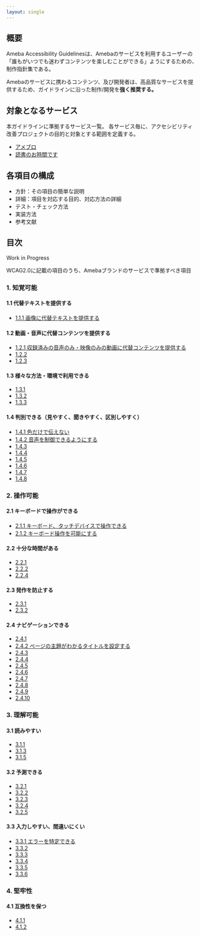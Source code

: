 ```yaml
---
layout: single
---
```


## 概要

Ameba Accessibility Guidelinesは、Amebaのサービスを利用するユーザーの「誰もがいつでも迷わずコンテンツを楽しむことができる」ようにするための、制作指針集である。

Amebaのサービスに携わるコンテンツ、及び開発者は、高品質なサービスを提供するため、ガイドラインに沿った制作/開発を**強く推奨する。**

## 対象となるサービス

本ガイドラインに準拠するサービス一覧。
各サービス毎に、アクセシビリティ改善プロジェクトの目的と対象とする範囲を定義する。

- [アメブロ](/a11y-guidelines/services#アメブロ)
- [読書のお時間です](/a11y-guidelines/services#読書のお時間です)

## 各項目の構成

- 方針：その項目の簡単な説明
- 詳細：項目を対応する目的、対応方法の詳細
- テスト・チェック方法
- 実装方法
- 参考文献

## 目次

Work in Progress

WCAG2.0に記載の項目のうち、Amebaブランドのサービスで準拠すべき項目

### 1. 知覚可能

#### 1.1 代替テキストを提供する

- [1.1.1 画像に代替テキストを提供する](/a11y-guidelines/1/1/1)

#### 1.2 動画・音声に代替コンテンツを提供する

- [1.2.1 収録済みの音声のみ・映像のみの動画に代替コンテンツを提供する](/a11y-guidelines/1/2/1)
- [1.2.2](/a11y-guidelines/1/2/2)
- [1.2.3](/a11y-guidelines/1/2/3)

#### 1.3 様々な方法・環境で利用できる

- [1.3.1](/a11y-guidelines/1/3/1)
- [1.3.2](/a11y-guidelines/1/3/2)
- [1.3.3](/a11y-guidelines/1/3/3)

#### 1.4 判別できる（見やすく、聞きやすく、区別しやすく）

- [1.4.1 色だけで伝えない](/a11y-guidelines/1/4/1)
- [1.4.2 音声を制御できるようにする](/a11y-guidelines/1/4/2)
- [1.4.3](/a11y-guidelines/1/4/3)
- [1.4.4](/a11y-guidelines/1/4/4)
- [1.4.5](/a11y-guidelines/1/4/5)
- [1.4.6](/a11y-guidelines/1/4/6)
- [1.4.7](/a11y-guidelines/1/4/7)
- [1.4.8](/a11y-guidelines/1/4/8)

### 2. 操作可能

#### 2.1 キーボードで操作ができる

- [2.1.1 キーボード、タッチデバイスで操作できる](/a11y-guidelines/2/1/1)
- [2.1.2 キーボード操作を可能にする](/a11y-guidelines/2/1/2)

#### 2.2 十分な時間がある

- [2.2.1](/a11y-guidelines/2/2/1)
- [2.2.2](/a11y-guidelines/2/2/2)
- [2.2.4](/a11y-guidelines/2/2/4)

#### 2.3 発作を防止する

- [2.3.1](/a11y-guidelines/2/3/1)
- [2.3.2](/a11y-guidelines/2/3/2)

#### 2.4 ナビゲーションできる

- [2.4.1](/a11y-guidelines/2/4/1)
- [2.4.2 ページの主題がわかるタイトルを設定する](/a11y-guidelines/2/4/2)
- [2.4.3](/a11y-guidelines/2/4/3)
- [2.4.4](/a11y-guidelines/2/4/4)
- [2.4.5](/a11y-guidelines/2/4/5)
- [2.4.6](/a11y-guidelines/2/4/6)
- [2.4.7](/a11y-guidelines/2/4/7)
- [2.4.8](/a11y-guidelines/2/4/8)
- [2.4.9](/a11y-guidelines/2/4/9)
- [2.4.10](/a11y-guidelines/2/4/10)

### 3. 理解可能

#### 3.1 読みやすい

- [3.1.1](/a11y-guidelines/3/1/1)
- [3.1.3](/a11y-guidelines/3/1/3)
- [3.1.5](/a11y-guidelines/3/1/5)

#### 3.2 予測できる

- [3.2.1](/a11y-guidelines/3/2/1)
- [3.2.2](/a11y-guidelines/3/2/2)
- [3.2.3](/a11y-guidelines/3/2/3)
- [3.2.4](/a11y-guidelines/3/2/4)
- [3.2.5](/a11y-guidelines/3/2/5)

#### 3.3 入力しやすい、間違いにくい

- [3.3.1 エラーを特定できる](/a11y-guidelines/3/3/1)
- [3.3.2](/a11y-guidelines/3/3/2)
- [3.3.3](/a11y-guidelines/3/3/3)
- [3.3.4](/a11y-guidelines/3/3/4)
- [3.3.5](/a11y-guidelines/3/3/5)
- [3.3.6](/a11y-guidelines/3/3/6)

### 4. 堅牢性

#### 4.1 互換性を保つ

- [4.1.1](/a11y-guidelines/4/1/1)
- [4.1.2](/a11y-guidelines/4/1/2)
